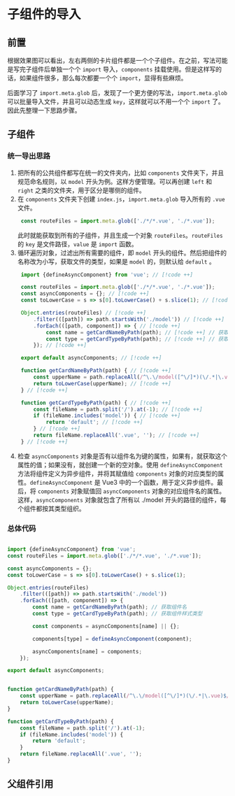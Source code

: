 # 子组件的导入

## 前置

根据效果图可以看出，左右两侧的卡片组件都是一个个子组件。在之前，写法可能是写完子组件后单独一个个 `import` 导入，`components` 挂载使用。但是这样写的话，如果组件很多，那么每次都要一个个 `import`，显得有些麻烦。

后面学习了 `import.meta.glob` 后，发现了一个更方便的写法，`import.meta.glob` 可以批量导入文件，并且可以动态生成 `key`，这样就可以不用一个个 `import` 了。因此先整理一下思路步骤。

## 子组件

### 统一导出思路
1. 把所有的公共组件都写在统一的文件夹内，比如 `components` 文件夹下，并且规范命名规则，以 `model` 开头为例。这样方便管理。可以再创建 `left` 和 `right` 之类的文件夹，用于区分是哪侧的组件。
2. 在 `components` 文件夹下创建 `index.js`，`import.meta.glob` 导入所有的 `.vue` 文件。
   ```js
    const routeFiles = import.meta.glob(['./*/*.vue', './*.vue']);
   ```
   此时就能获取到所有的子组件，并且生成一个对象 `routeFiles`。`routeFiles` 的 `key` 是文件路径，`value` 是 `import` 函数。
3. 循环遍历对象，过滤出所有需要的组件，即 `model` 开头的组件。然后把组件的名称改为小写，获取文件的类型，如果是 `model` 的，则默认给 `default` 。
   ```js
    import {defineAsyncComponent} from 'vue'; // [!code ++]

    const routeFiles = import.meta.glob(['./*/*.vue', './*.vue']);
    const asyncComponents = {}; // [!code ++]
    const toLowerCase = s => s[0].toLowerCase() + s.slice(1); // [!code ++]

    Object.entries(routeFiles) // [!code ++]
        .filter(([path]) => path.startsWith('./model')) // [!code ++]
        .forEach(([path, component]) => { // [!code ++]
            const name = getCardNameByPath(path); // [!code ++] // 获取组件名
            const type = getCardTypeByPath(path); // [!code ++] // 获取组件样式类型
        }); // [!code ++]

    export default asyncComponents; // [!code ++]

    function getCardNameByPath(path) { // [!code ++]
        const upperName = path.replaceAll(/^\.\/model([^\/]*)(\/.*|\.vue)$/g, '$1'); // [!code ++]
        return toLowerCase(upperName); // [!code ++]
    } // [!code ++]

    function getCardTypeByPath(path) { // [!code ++]
        const fileName = path.split('/').at(-1); // [!code ++]
        if (fileName.includes('model')) { // [!code ++]
            return 'default'; // [!code ++]
        } // [!code ++]
        return fileName.replaceAll('.vue', ''); // [!code ++]
    } // [!code ++]
   ```
4. 检查 `asyncComponents` 对象是否有以组件名为键的属性，如果有，就获取这个属性的值；如果没有，就创建一个新的空对象。使用 `defineAsyncComponent` 方法将组件定义为异步组件，并将其赋值给 `components` 对象的对应类型的属性。`defineAsyncComponent` 是 Vue3 中的一个函数，用于定义异步组件。最后，将 `components` 对象赋值回 `asyncComponents` 对象的对应组件名的属性。这样，`asyncComponents` 对象就包含了所有以 ./model 开头的路径的组件，每个组件都按其类型组织。

### 总体代码
```js

import {defineAsyncComponent} from 'vue';
const routeFiles = import.meta.glob(['./*/*.vue', './*.vue']);

const asyncComponents = {};
const toLowerCase = s => s[0].toLowerCase() + s.slice(1);

Object.entries(routeFiles)
    .filter(([path]) => path.startsWith('./model'))
    .forEach(([path, component]) => {
        const name = getCardNameByPath(path); // 获取组件名
        const type = getCardTypeByPath(path); // 获取组件样式类型

        const components = asyncComponents[name] || {};

        components[type] = defineAsyncComponent(component);

        asyncComponents[name] = components;
    });

export default asyncComponents;


function getCardNameByPath(path) {
    const upperName = path.replaceAll(/^\.\/model([^\/]*)(\/.*|\.vue)$/g, '$1');
    return toLowerCase(upperName);
}

function getCardTypeByPath(path) {
    const fileName = path.split('/').at(-1);
    if (fileName.includes('model')) {
        return 'default';
    }
    return fileName.replaceAll('.vue', '');
}
```

## 父组件引用
